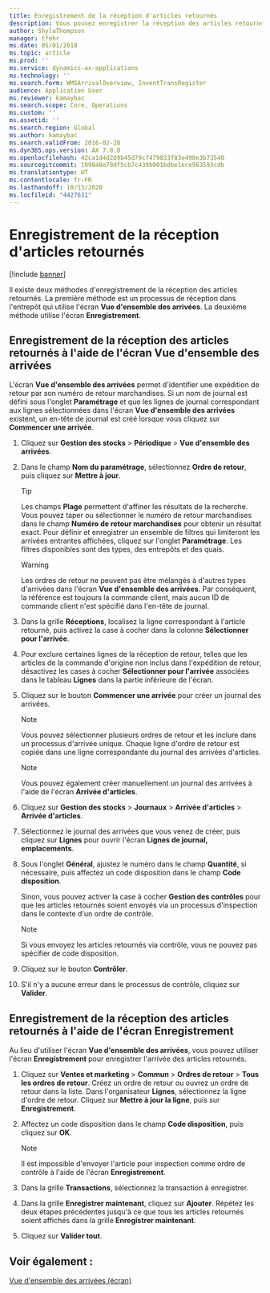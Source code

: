 ```yaml
---
title: Enregistrement de la réception d'articles retournés
description: Vous pouvez enregistrer la réception des articles retournés à l'aide de l'écran Vue d'ensemble des arrivées ou de l'écran Enregistrement.
author: ShylaThompson
manager: tfehr
ms.date: 05/01/2018
ms.topic: article
ms.prod: ''
ms.service: dynamics-ax-applications
ms.technology: ''
ms.search.form: WMSArrivalOverview, InventTransRegister
audience: Application User
ms.reviewer: kamaybac
ms.search.scope: Core, Operations
ms.custom: ''
ms.assetid: ''
ms.search.region: Global
ms.author: kamaybac
ms.search.validFrom: 2016-02-28
ms.dyn365.ops.version: AX 7.0.0
ms.openlocfilehash: 42ca1d4d2d9b45d79cf479833f83e498e3b73540
ms.sourcegitcommit: 199848e78df5cb7c439b001bdbe1ece963593cdb
ms.translationtype: HT
ms.contentlocale: fr-FR
ms.lasthandoff: 10/13/2020
ms.locfileid: "4427631"
---
```

# <a name="register-the-receipt-of-returned-items"></a>Enregistrement de la réception d'articles retournés 

[!include [banner](../includes/banner.md)]


Il existe deux méthodes d'enregistrement de la réception des articles retournés. La première méthode est un processus de réception dans l'entrepôt qui utilise l'écran **Vue d'ensemble des arrivées**. La deuxième méthode utilise l'écran **Enregistrement**.

## <a name="register-the-receipt-of-returned-items-in-the-arrival-overview-form"></a>Enregistrement de la réception des articles retournés à l'aide de l'écran Vue d'ensemble des arrivées

L'écran **Vue d'ensemble des arrivées** permet d'identifier une expédition de retour par son numéro de retour marchandises. Si un nom de journal est défini sous l'onglet **Paramétrage** et que les lignes de journal correspondant aux lignes sélectionnées dans l'écran **Vue d'ensemble des arrivées** existent, un en-tête de journal est créé lorsque vous cliquez sur **Commencer une arrivée**.

1.  Cliquez sur **Gestion des stocks** \> **Périodique** \> **Vue d'ensemble des arrivées**.

2.  Dans le champ **Nom du paramétrage**, sélectionnez **Ordre de retour**, puis cliquez sur **Mettre à jour**.
    

    > [!TIP]
    > <P>Les champs <STRONG>Plage</STRONG> permettent d'affiner les résultats de la recherche. Vous pouvez taper ou sélectionner le numéro de retour marchandises dans le champ <STRONG>Numéro de retour marchandises</STRONG> pour obtenir un résultat exact. Pour définir et enregistrer un ensemble de filtres qui limiteront les arrivées entrantes affichées, cliquez sur l'onglet <STRONG>Paramétrage</STRONG>. Les filtres disponibles sont des types, des entrepôts et des quais.</P>

    

    > [!WARNING]
    > <P>Les ordres de retour ne peuvent pas être mélangés à d'autres types d'arrivées dans l'écran <STRONG>Vue d'ensemble des arrivées</STRONG>. Par conséquent, la référence est toujours la commande client, mais aucun ID de commande client n'est spécifié dans l'en-tête de journal.</P>



3.  Dans la grille **Réceptions**, localisez la ligne correspondant à l'article retourné, puis activez la case à cocher dans la colonne **Sélectionner pour l'arrivée**.

4.  Pour exclure certaines lignes de la réception de retour, telles que les articles de la commande d'origine non inclus dans l'expédition de retour, désactivez les cases à cocher **Sélectionner pour l'arrivée** associées dans le tableau **Lignes** dans la partie inférieure de l'écran.

5.  Cliquez sur le bouton **Commencer une arrivée** pour créer un journal des arrivées.
    

    > [!NOTE]
    > <P>Vous pouvez sélectionner plusieurs ordres de retour et les inclure dans un processus d'arrivée unique. Chaque ligne d'ordre de retour est copiée dans une ligne correspondante du journal des arrivées d'articles.</P>

    

    > [!NOTE]
    > <P>Vous pouvez également créer manuellement un journal des arrivées à l'aide de l'écran <STRONG>Arrivée d'articles</STRONG>. 



6.  Cliquez sur **Gestion des stocks** \> **Journaux** \> **Arrivée d'articles** \> **Arrivée d'articles**.

7.  Sélectionnez le journal des arrivées que vous venez de créer, puis cliquez sur **Lignes** pour ouvrir l'écran **Lignes de journal, emplacements**.

8.  Sous l'onglet **Général**, ajustez le numéro dans le champ **Quantité**, si nécessaire, puis affectez un code disposition dans le champ **Code disposition**.
    
    Sinon, vous pouvez activer la case à cocher **Gestion des contrôles** pour que les articles retournés soient envoyés via un processus d'inspection dans le contexte d'un ordre de contrôle.
    

    > [!NOTE]
    > <P>Si vous envoyez les articles retournés via contrôle, vous ne pouvez pas spécifier de code disposition.</P>



9.  Cliquez sur le bouton **Contrôler**.

10. S'il n'y a aucune erreur dans le processus de contrôle, cliquez sur **Valider**.

## <a name="register-the-receipt-of-returned-items-in-the-registration-form"></a>Enregistrement de la réception des articles retournés à l'aide de l'écran Enregistrement

Au lieu d'utiliser l'écran **Vue d'ensemble des arrivées**, vous pouvez utiliser l'écran **Enregistrement** pour enregistrer l'arrivée des articles retournés.

1.  Cliquez sur **Ventes et marketing** \> **Commun** \> **Ordres de retour** \> **Tous les ordres de retour**. Créez un ordre de retour ou ouvrez un ordre de retour dans la liste. Dans l'organisateur **Lignes**, sélectionnez la ligne d'ordre de retour. Cliquez sur **Mettre à jour la ligne**, puis sur **Enregistrement**.

2.  Affectez un code disposition dans le champ **Code disposition**, puis cliquez sur **OK**.
    

    > [!NOTE]
    > <P>Il est impossible d'envoyer l'article pour inspection comme ordre de contrôle à l'aide de l'écran <STRONG>Enregistrement</STRONG>.</P>



3.  Dans la grille **Transactions**, sélectionnez la transaction à enregistrer.

4.  Dans la grille **Enregistrer maintenant**, cliquez sur **Ajouter**. Répétez les deux étapes précédentes jusqu'à ce que tous les articles retournés soient affichés dans la grille **Enregistrer maintenant**.

5.  Cliquez sur **Valider tout**.

## <a name="see-also"></a>Voir également :

[Vue d'ensemble des arrivées (écran)](https://technet.microsoft.com/library/hh227654\(v=ax.60\))

  


